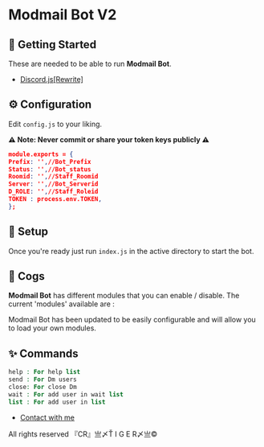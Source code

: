 # Modmail Bot V2

## 🚀 Getting Started

These are needed to be able to run **Modmail Bot**.

- [Discord.js[Rewrite]](https://repl.it/@asddatiger/Staff-DM?v=1)

## ⚙️ Configuration

Edit `config.js` to your liking.

**⚠️ Note: Never commit or share your token keys publicly ⚠️**

```json
module.exports = {
Prefix: '',//Bot_Prefix
Status: '',//Bot_status
Roomid: '',//Staff_Roomid
Server: '',//Bot_Serverid
D_ROLE: '',//Staff_Roleid
TOKEN : process.env.TOKEN,
};
```

## 🤝 Setup

Once you're ready just run `index.js` in the active directory to start the bot.

## 📝 Cogs

**Modmail Bot** has different modules that you can enable / disable. The current 'modules' available are : 

Modmail Bot has been updated to be easily configurable and will allow you to load your own modules.

## ✨ Commands
```php
help : For help list
send : For Dm users
close: For close Dm
wait : For add user in wait list
list : For add user in list
```

- [Contact with me](https://discord.gg/QA9JjVGq9V)

All rights reserved 『CR』亗〆Ť I G E R〆亗©  

